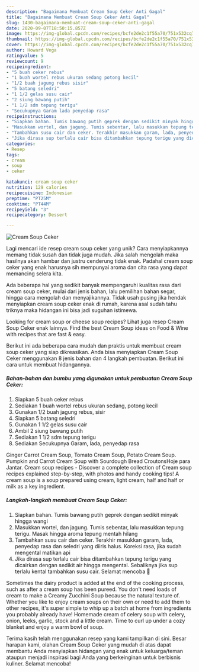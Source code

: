 ```yaml
---
description: "Bagaimana Membuat Cream Soup Ceker Anti Gagal"
title: "Bagaimana Membuat Cream Soup Ceker Anti Gagal"
slug: 1430-bagaimana-membuat-cream-soup-ceker-anti-gagal
date: 2020-09-07T18:50:15.857Z
image: https://img-global.cpcdn.com/recipes/bcfe2de2c1f55a70/751x532cq70/cream-soup-ceker-foto-resep-utama.jpg
thumbnail: https://img-global.cpcdn.com/recipes/bcfe2de2c1f55a70/751x532cq70/cream-soup-ceker-foto-resep-utama.jpg
cover: https://img-global.cpcdn.com/recipes/bcfe2de2c1f55a70/751x532cq70/cream-soup-ceker-foto-resep-utama.jpg
author: Howard Vega
ratingvalue: 5
reviewcount: 9
recipeingredient:
- "5 buah ceker rebus"
- "1 buah wortel rebus ukuran sedang potong kecil"
- "1/2 buah jagung rebus sisir"
- "5 batang seledri"
- "1 1/2 gelas susu cair"
- "2 siung bawang putih"
- "1 1/2 sdm tepung terigu"
- "Secukupnya Garam lada penyedap rasa"
recipeinstructions:
- "Siapkan bahan. Tumis bawang putih geprek dengan sedikit minyak hingga wangi"
- "Masukkan wortel, dan jagung. Tumis sebentar, lalu masukkan tepung terigu. Masak hingga aroma tepung mentah hilang"
- "Tambahkan susu cair dan ceker. Terakhir masukkan garam, lada, penyedap rasa dan seledri yang diiris halus. Koreksi rasa, jika sudah mengental matikan api"
- "Jika dirasa sup terlalu cair bisa ditambahkan tepung terigu yang dicairkan dengan sedikit air hingga mengental. Sebaliknya jika sup terlalu kental tambahkan susu cair. Selamat mencoba 🥰"
categories:
- Resep
tags:
- cream
- soup
- ceker

katakunci: cream soup ceker 
nutrition: 129 calories
recipecuisine: Indonesian
preptime: "PT25M"
cooktime: "PT44M"
recipeyield: "3"
recipecategory: Dessert

---
```



![Cream Soup Ceker](https://img-global.cpcdn.com/recipes/bcfe2de2c1f55a70/751x532cq70/cream-soup-ceker-foto-resep-utama.jpg)

Lagi mencari ide resep cream soup ceker yang unik? Cara menyiapkannya memang tidak susah dan tidak juga mudah. Jika salah mengolah maka hasilnya akan hambar dan justru cenderung tidak enak. Padahal cream soup ceker yang enak harusnya sih mempunyai aroma dan cita rasa yang dapat memancing selera kita.

Ada beberapa hal yang sedikit banyak mempengaruhi kualitas rasa dari cream soup ceker, mulai dari jenis bahan, lalu pemilihan bahan segar, hingga cara mengolah dan menyajikannya. Tidak usah pusing jika hendak menyiapkan cream soup ceker enak di rumah, karena asal sudah tahu triknya maka hidangan ini bisa jadi suguhan istimewa.

Looking for cream soup or cheese soup recipes? Lihat juga resep Cream Soup Ceker enak lainnya. Find the best Cream Soup ideas on Food &amp; Wine with recipes that are fast &amp; easy.


Berikut ini ada beberapa cara mudah dan praktis untuk membuat cream soup ceker yang siap dikreasikan. Anda bisa menyiapkan Cream Soup Ceker menggunakan 8 jenis bahan dan 4 langkah pembuatan. Berikut ini cara untuk membuat hidangannya.

<!--inarticleads1-->

##### Bahan-bahan dan bumbu yang digunakan untuk pembuatan Cream Soup Ceker:

1. Siapkan 5 buah ceker rebus
1. Sediakan 1 buah wortel rebus ukuran sedang, potong kecil
1. Gunakan 1/2 buah jagung rebus, sisir
1. Siapkan 5 batang seledri
1. Gunakan 1 1/2 gelas susu cair
1. Ambil 2 siung bawang putih
1. Sediakan 1 1/2 sdm tepung terigu
1. Sediakan Secukupnya Garam, lada, penyedap rasa


Ginger Carrot Cream Soup, Tomato Cream Soup, Potato Cream Soup. Pumpkin and Carrot Cream Soup with Sourdough Bread CroutonsHoje para Jantar. Cream soup recipes - Discover a complete collection of Cream soup recipes explained step-by-step, with photos and handy cooking tips! A cream soup is a soup prepared using cream, light cream, half and half or milk as a key ingredient. 

<!--inarticleads2-->

##### Langkah-langkah membuat Cream Soup Ceker:

1. Siapkan bahan. Tumis bawang putih geprek dengan sedikit minyak hingga wangi
1. Masukkan wortel, dan jagung. Tumis sebentar, lalu masukkan tepung terigu. Masak hingga aroma tepung mentah hilang
1. Tambahkan susu cair dan ceker. Terakhir masukkan garam, lada, penyedap rasa dan seledri yang diiris halus. Koreksi rasa, jika sudah mengental matikan api
1. Jika dirasa sup terlalu cair bisa ditambahkan tepung terigu yang dicairkan dengan sedikit air hingga mengental. Sebaliknya jika sup terlalu kental tambahkan susu cair. Selamat mencoba 🥰


Sometimes the dairy product is added at the end of the cooking process, such as after a cream soup has been pureed. You don&#39;t need loads of cream to make a Creamy Zucchini Soup because the natural texture of. Whether you like to enjoy cream soups on their own or need to add them to other recipes, it&#39;s super simple to whip up a batch at home from ingredients you probably already have! Homemade cream of celery soup with celery, onion, leeks, garlic, stock and a little cream. Time to curl up under a cozy blanket and enjoy a warm bowl of soup. 

Terima kasih telah menggunakan resep yang kami tampilkan di sini. Besar harapan kami, olahan Cream Soup Ceker yang mudah di atas dapat membantu Anda menyiapkan hidangan yang enak untuk keluarga/teman ataupun menjadi inspirasi bagi Anda yang berkeinginan untuk berbisnis kuliner. Selamat mencoba!
